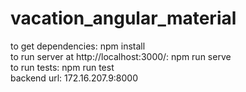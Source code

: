 # vacation_angular_material

to get dependencies: npm install <br>
to run server at http://localhost:3000/: npm run serve <br>
to run tests: npm run test <br>
backend url: 172.16.207.9:8000 <br>
